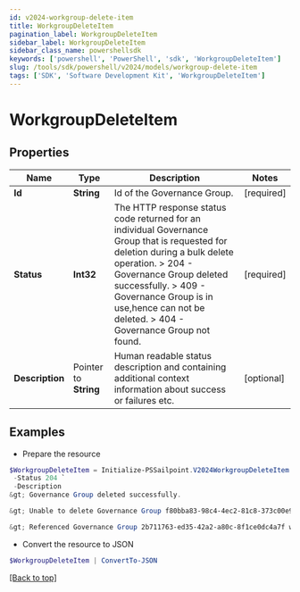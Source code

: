 ```yaml
---
id: v2024-workgroup-delete-item
title: WorkgroupDeleteItem
pagination_label: WorkgroupDeleteItem
sidebar_label: WorkgroupDeleteItem
sidebar_class_name: powershellsdk
keywords: ['powershell', 'PowerShell', 'sdk', 'WorkgroupDeleteItem'] 
slug: /tools/sdk/powershell/v2024/models/workgroup-delete-item
tags: ['SDK', 'Software Development Kit', 'WorkgroupDeleteItem']
---
```



# WorkgroupDeleteItem

## Properties

Name | Type | Description | Notes
------------ | ------------- | ------------- | -------------
**Id** |  **String** | Id of the Governance Group. | [required]
**Status** |  **Int32** |  The HTTP response status code returned for an individual Governance Group that is requested for deletion during a bulk delete operation.  > 204   -  Governance Group deleted successfully.  > 409   - Governance Group is in use,hence can not be deleted.  > 404   - Governance Group not found.  | [required]
**Description** |  Pointer to **String** | Human readable status description and containing additional context information about success or failures etc.  | [optional] 

## Examples

- Prepare the resource
```powershell
$WorkgroupDeleteItem = Initialize-PSSailpoint.V2024WorkgroupDeleteItem  -Id 464ae7bf791e49fdb74606a2e4a89635 `
 -Status 204 `
 -Description 
&gt; Governance Group deleted successfully.

&gt; Unable to delete Governance Group f80bba83-98c4-4ec2-81c8-373c00e9663b because it is in use.

&gt; Referenced Governance Group 2b711763-ed35-42a2-a80c-8f1ce0dc4a7f was not found.

```

- Convert the resource to JSON
```powershell
$WorkgroupDeleteItem | ConvertTo-JSON
```


[[Back to top]](#) 

